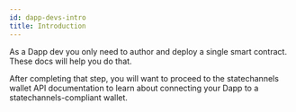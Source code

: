 ```yaml
---
id: dapp-devs-intro
title: Introduction
---
```


As a Dapp dev you only need to author and deploy a single smart contract. These docs will help you do that.

After completing that step, you will want to proceed to the statechannels wallet API documentation to learn about connecting your Dapp to a statechannels-compliant wallet.
